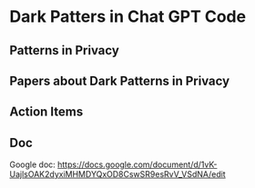# Dark Patters in Chat GPT Code

## Patterns in Privacy

## Papers about Dark Patterns in Privacy

## Action Items

## Doc
Google doc: https://docs.google.com/document/d/1vK-UajlsOAK2dyxiMHMDYQxOD8CswSR9esRvV_VSdNA/edit
